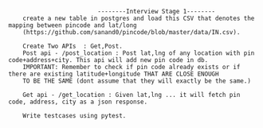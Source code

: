                              --------Interview Stage 1--------
        create a new table in postgres and load this CSV that denotes the mapping between pincode and lat/long 
        (https://github.com/sanand0/pincode/blob/master/data/IN.csv).

        Create Two APIs  : Get,Post.
        Post api - /post_location : Post lat,lng of any location with pin code+address+city. This api will add new pin code in db.  
        IMPORTANT: Remember to check if pin code already exists or if there are existing latitude+longitude THAT ARE CLOSE ENOUGH 
        TO BE THE SAME (dont assume that they will exactly be the same.)
 
        Get api - /get_location : Given lat,lng ... it will fetch pin code, address, city as a json response.
 
        Write testcases using pytest.
